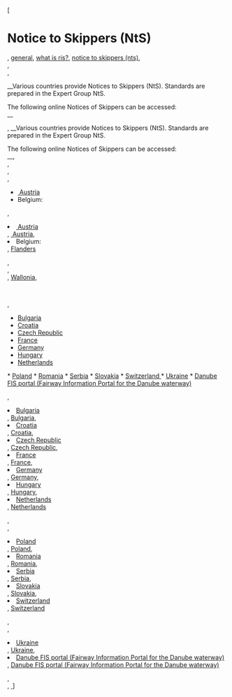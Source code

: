 [

# Notice to Skippers (NtS)

, <a href="http://www.ris.eu/general" style="text-transform:lowercase;">General</a>, <a href="http://www.ris.eu/general/what_is_ris_" style="text-transform:lowercase;">What is RIS?</a>, <a href="http://www.ris.eu/general/what_is_ris_/notice_to_skippers__nts_" style="text-transform:lowercase;">Notice to Skippers (NtS)</a>,   
,   
, 

__Various countries provide Notices to Skippers (NtS). Standards are prepared in the Expert Group NtS.  
The following online Notices of Skippers can be accessed:  
__

, __Various countries provide Notices to Skippers (NtS). Standards are prepared in the Expert Group NtS.  
The following online Notices of Skippers can be accessed:  
__,   
,   
,   
, 

*   <a href="https://nts.doris.bmvit.gv.at/" target="_blank">&nbsp;Austria</a>
*   Belgium:

, <li><a href="https://nts.doris.bmvit.gv.at/" target="_blank">&nbsp;Austria</a></li>, <a href="https://nts.doris.bmvit.gv.at/" target="_blank">&nbsp;Austria</a>, <li>Belgium:</li>, <a href="http://nts.flaris.be/" target="_blank">Flanders  

</a>,   
,   
, <a href="http://voies-hydrauliques.wallonie.be/opencms/opencms/fr/infos/RIS/fr/" target="_blank">Wallonia</a>, 

<br type="_moz"/>

, 

*   <a href="http://www.bulris.bg/en/river-information-services/notices-to-skippers" target="_blank">Bulgaria</a>
*   <a href="http://nts.vodniputovi.hr/" target="_blank">Croatia</a>
*   <a href="http://www.lavdis.cz/en/notices-to-skippers" target="_blank">Czech Republic</a>
*   <a href="http://www.vnf.fr/reseau/avibat.php" target="_blank">France</a>
*   <a href="http://www.elwis.de/mvc/main.php.html?modul=nfb" target="_blank">Germany</a>
*   <a href="http://www.pannonris.hu/PannonRIS_WEB/login.zul?redirect=ftm" target="_blank">Hungary</a>
*   <a href="http://www.vaarweginformatie.nl/fdd/main/berichtgeving/scheepvaart" target="_blank">Netherlands  

</a>
*   <a href="http://ang.szczecin.uzs.gov.pl/zahsf_komunikaty_dla_kapitanow_statkow_nts_notices_to_skippers.htm" target="_blank">Poland</a>
*   <a href="http://www.roris.ro/Portal/system-sercvices/notices-to-skippers.aspx" target="_blank">Romania</a>
*   <a href="http://nts.risserbia.rs/en/" target="_blank">Serbia</a>
*   <a href="http://nts-pilot.slovris.sk/NtSGwtClient/" target="_blank">Slovakia</a>
*   <a href="http://www.port-of-switzerland.ch/de/schifffahrt-behoerde/bekanntmachungen.php" target="_blank">Switzerland  

</a>
*   <a href="http://ukrris.com.ua/ris/notices/search/index.php#" target="_blank">Ukraine</a>
*   <a href="http://www.danubeportal.com/?pageid=nts_nts&amp;display=no" target="_blank">Danube FIS portal (Fairway Information Portal for the Danube waterway)  

</a>

, <li><a href="http://www.bulris.bg/en/river-information-services/notices-to-skippers" target="_blank">Bulgaria</a></li>, <a href="http://www.bulris.bg/en/river-information-services/notices-to-skippers" target="_blank">Bulgaria</a>, <li><a href="http://nts.vodniputovi.hr/" target="_blank">Croatia</a></li>, <a href="http://nts.vodniputovi.hr/" target="_blank">Croatia</a>, <li><a href="http://www.lavdis.cz/en/notices-to-skippers" target="_blank">Czech Republic</a></li>, <a href="http://www.lavdis.cz/en/notices-to-skippers" target="_blank">Czech Republic</a>, <li><a href="http://www.vnf.fr/reseau/avibat.php" target="_blank">France</a></li>, <a href="http://www.vnf.fr/reseau/avibat.php" target="_blank">France</a>, <li><a href="http://www.elwis.de/mvc/main.php.html?modul=nfb" target="_blank">Germany</a></li>, <a href="http://www.elwis.de/mvc/main.php.html?modul=nfb" target="_blank">Germany</a>, <li><a href="http://www.pannonris.hu/PannonRIS_WEB/login.zul?redirect=ftm" target="_blank">Hungary</a></li>, <a href="http://www.pannonris.hu/PannonRIS_WEB/login.zul?redirect=ftm" target="_blank">Hungary</a>, <li><a href="http://www.vaarweginformatie.nl/fdd/main/berichtgeving/scheepvaart" target="_blank">Netherlands<br/>
</a></li>, <a href="http://www.vaarweginformatie.nl/fdd/main/berichtgeving/scheepvaart" target="_blank">Netherlands  

</a>,   
, <li><a href="http://ang.szczecin.uzs.gov.pl/zahsf_komunikaty_dla_kapitanow_statkow_nts_notices_to_skippers.htm" target="_blank">Poland</a></li>, <a href="http://ang.szczecin.uzs.gov.pl/zahsf_komunikaty_dla_kapitanow_statkow_nts_notices_to_skippers.htm" target="_blank">Poland</a>, <li><a href="http://www.roris.ro/Portal/system-sercvices/notices-to-skippers.aspx" target="_blank">Romania</a></li>, <a href="http://www.roris.ro/Portal/system-sercvices/notices-to-skippers.aspx" target="_blank">Romania</a>, <li><a href="http://nts.risserbia.rs/en/" target="_blank">Serbia</a></li>, <a href="http://nts.risserbia.rs/en/" target="_blank">Serbia</a>, <li><a href="http://nts-pilot.slovris.sk/NtSGwtClient/" target="_blank">Slovakia</a></li>, <a href="http://nts-pilot.slovris.sk/NtSGwtClient/" target="_blank">Slovakia</a>, <li><a href="http://www.port-of-switzerland.ch/de/schifffahrt-behoerde/bekanntmachungen.php" target="_blank">Switzerland<br/>
</a></li>, <a href="http://www.port-of-switzerland.ch/de/schifffahrt-behoerde/bekanntmachungen.php" target="_blank">Switzerland  

</a>,   
, <li><a href="http://ukrris.com.ua/ris/notices/search/index.php#" target="_blank">Ukraine</a></li>, <a href="http://ukrris.com.ua/ris/notices/search/index.php#" target="_blank">Ukraine</a>, <li><a href="http://www.danubeportal.com/?pageid=nts_nts&amp;display=no" target="_blank">Danube FIS portal (Fairway Information Portal for the Danube waterway)<br/>
</a></li>, <a href="http://www.danubeportal.com/?pageid=nts_nts&amp;display=no" target="_blank">Danube FIS portal (Fairway Information Portal for the Danube waterway)  

</a>,   
, <a href="http://www.danubeportal.com/?pageid=nts_nts&amp;display=no" target="_blank"> &nbsp;</a>]
